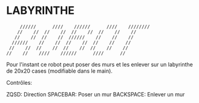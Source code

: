 # LABYRINTHE

         //////      ////    //////      ////    ////////   
        //    //  //    //  //    //  //    //    //        
       //    //  //    //  //////    //    //    //         
      //////    //    //  //    //  //    //    //          
     //    //  //    //  //    //  //    //    //           
    //    //    ////    //////      ////      //            


Pour l'instant ce robot peut poser des murs et les enlever sur un labyrinthe de 20x20 cases (modifiable dans le main).

Contrôles:

ZQSD: Direction
SPACEBAR: Poser un mur
BACKSPACE: Enlever un mur
